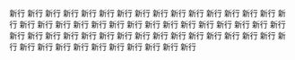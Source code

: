 新行
新行
新行
新行
新行
新行
新行
新行
新行
新行
新行
新行
新行
新行
新行
新行
新行
新行
新行
新行
新行
新行
新行
新行
新行
新行
新行
新行
新行
新行
新行
新行
新行
新行
新行
新行
新行
新行
新行
新行
新行
新行
新行
新行
新行
新行
新行
新行
新行
新行
新行
新行
新行
新行
新行
新行
新行
